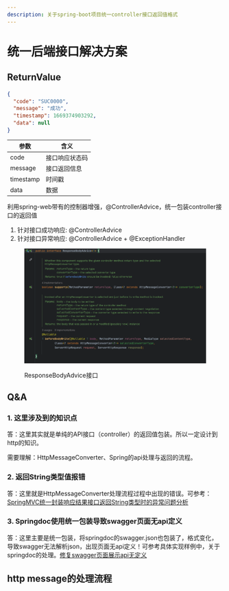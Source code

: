 ```yaml
---
description: 关于spring-boot项目统一controller接口返回值格式
---
```


# 统一后端接口解决方案

## ReturnValue

```json
{
  "code": "SUC0000",
  "message": "成功",
  "timestamp": 1669374903292,
  "data": null
}
```

| 参数        | 含义      |
| --------- | ------- |
| code      | 接口响应状态码 |
| message   | 接口返回信息  |
| timestamp | 时间戳     |
| data      | 数据      |



利用spring-web带有的控制器增强，@ControllerAdvice，统一包装controller接口的返回值

1. 针对接口成功响应: @ControllerAdvice
2. 针对接口异常响应: @ControllerAdvice + @ExceptionHandler

<figure><img src=".gitbook/assets/image (3).png" alt=""><figcaption><p>ResponseBodyAdvice接口</p></figcaption></figure>

## Q\&A <a href="#wv96h" id="wv96h"></a>

### 1. 这里涉及到的知识点 <a href="#urzbv" id="urzbv"></a>

答：这里其实就是单纯的API接口（controller）的返回值包装。所以一定设计到http的知识。

需要理解：HttpMessageConverter、Spring的api处理与返回的流程。

### 2. 返回String类型值报错 <a href="#ygwlf" id="ygwlf"></a>

答：这里就是HttpMessageConverter处理流程过程中出现的错误。可参考：[SpringMVC统一封装响应结果接口返回String类型时的异常问题分析](https://blog.csdn.net/m0\_50275872/article/details/125466287)

### 3. Springdoc使用统一包装导致swagger页面无api定义 <a href="#pzovb" id="pzovb"></a>

答：这里主要是统一包装，将springdoc的swagger.json也包装了，格式变化，导致swagger无法解析json，出现页面无api定义！可参考具体实现样例中，关于springdoc的处理。[修复swagger页面展示api无定义](https://github.com/matemaster9/CS98.00\_StandardWebServerConfigCenter/blob/M1/mcc-web/src/main/java/cs/matemaster/standardwebserver/core/ResponseControllerAdviceImpl.java)

## http message的处理流程

